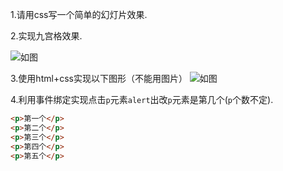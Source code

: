 1.请用css写一个简单的幻灯片效果.    

2.实现九宫格效果.

![如图](http://stylechen.com/wp-content/uploads/2013/05/jiugongge.png)

3.使用html+css实现以下图形（不能用图片）
![如图](https://camo.githubusercontent.com/d70e7cbb357cf22ecb4214b21ae90ff688519f50/687474703a2f2f696d672e626c6f672e6373646e2e6e65742f3230313530343034313534353439393737)

4.利用事件绑定实现点击`p`元素`alert`出改`p`元素是第几个(`p`个数不定).
```html
<p>第一个</p>
<p>第二个</p>
<p>第三个</p>
<p>第四个</p>
<p>第五个</p>
```

